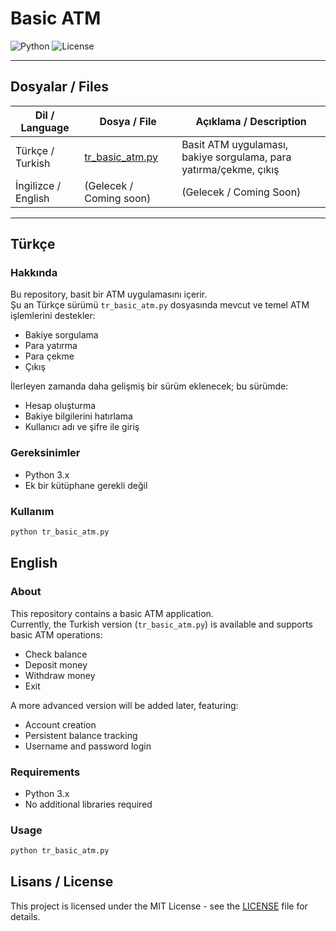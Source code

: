 # Basic ATM

![Python](https://img.shields.io/badge/Python-3.x-blue) ![License](https://img.shields.io/badge/License-MIT-green)

---

## Dosyalar / Files

| Dil / Language | Dosya / File | Açıklama / Description |
|----------------|-------------|----------------------|
| Türkçe / Turkish | [tr_basic_atm.py](tr_basic_atm.py) | Basit ATM uygulaması, bakiye sorgulama, para yatırma/çekme, çıkış |
| İngilizce / English | (Gelecek / Coming soon) | (Gelecek / Coming Soon) |

---

## Türkçe

### Hakkında
Bu repository, basit bir ATM uygulamasını içerir.  
Şu an Türkçe sürümü `tr_basic_atm.py` dosyasında mevcut ve temel ATM işlemlerini destekler:

- Bakiye sorgulama  
- Para yatırma  
- Para çekme  
- Çıkış  

İlerleyen zamanda daha gelişmiş bir sürüm eklenecek; bu sürümde:  
- Hesap oluşturma  
- Bakiye bilgilerini hatırlama  
- Kullanıcı adı ve şifre ile giriş  

### Gereksinimler
- Python 3.x
- Ek bir kütüphane gerekli değil

### Kullanım
```bash
python tr_basic_atm.py
```

## English

### About
This repository contains a basic ATM application.  
Currently, the Turkish version (`tr_basic_atm.py`) is available and supports basic ATM operations:

- Check balance  
- Deposit money  
- Withdraw money  
- Exit  

A more advanced version will be added later, featuring:  
- Account creation  
- Persistent balance tracking  
- Username and password login  

### Requirements
- Python 3.x
- No additional libraries required

### Usage
```bash
python tr_basic_atm.py
```

## Lisans / License
This project is licensed under the MIT License - see the [LICENSE](LICENSE) file for details.